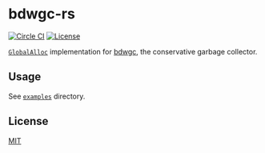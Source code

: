 # bdwgc-rs

[![Circle CI](https://img.shields.io/circleci/project/github/raviqqe/bdwgc-rs/master.svg?style=flat-square)](https://circleci.com/gh/raviqqe/bdwgc-rs)
[![License](https://img.shields.io/github/license/raviqqe/bdwgc-rs.svg?style=flat-square)](LICENSE)

[`GlobalAlloc`](https://doc.rust-lang.org/std/alloc/trait.GlobalAlloc.html) implementation for [bdwgc](https://github.com/ivmai/bdwgc), the conservative garbage collector.

## Usage

See [`examples`](examples) directory.

## License

[MIT](LICENSE)
